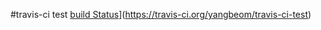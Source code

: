 #travis-ci test
[build Status](https://travis-ci.org/yangbeom/travis-ci-test.svg?branch=master)](https://travis-ci.org/yangbeom/travis-ci-test)

